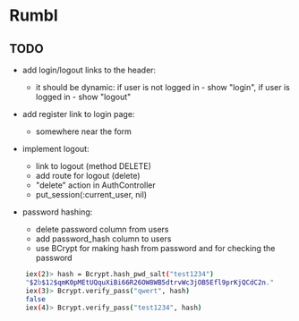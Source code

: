 # Rumbl

## TODO

- add login/logout links to the header:
  - it should be dynamic: if user is not logged in - show "login", if user is logged in - show "logout"
 
- add register link to login page:
  - somewhere near the form

- implement logout:
  - link to logout (method DELETE)
  - add route for logout (delete)
  - "delete" action in AuthController
  - put_session(:current_user, nil)

- password hashing:
  - delete password column from users
  - add password_hash column to users
  - use BCrypt for making hash from password and for checking the password
```sh
    iex(2)> hash = Bcrypt.hash_pwd_salt("test1234")
    "$2b$12$qmK0pMEtUQquXiBi66R26OW8WB5dtrvWc3jOB5Efl9prKjQCdC2n."
    iex(3)> Bcrypt.verify_pass("qwert", hash)
    false
    iex(4)> Bcrypt.verify_pass("test1234", hash)
```
